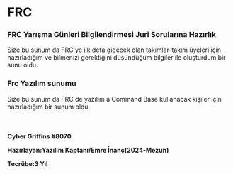 # FRC
<p> <H3> FRC Yarışma Günleri Bilgilendirmesi Juri Sorularına Hazırlık</H3> </p>
<p>
Size bu sunum da FRC ye ilk defa gidecek olan takımlar-takım üyeleri için hazırladığım ve bilmenizi gerektiğini düşündüğüm bilgiler ile oluşturdum bir sunu oldu.
</p>

<p><H3> Frc Yazılım sunumu </H3></p>
<p>
Size bu sunum da FRC de yazılım a Command Base kullanacak kişiler için hazırladığım bir sunum oldu.
</p>
<br />
<H4>
<p> Cyber Griffins #8070</p>
<p>Hazırlayan:Yazılım Kaptanı/Emre İnanç(2024-Mezun)</p>
<p>Tecrübe:3 Yıl</p>
</h4>


